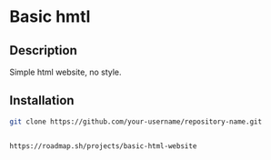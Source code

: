 # Basic hmtl

## Description
Simple html website, no style.

## Installation
   ```bash
   git clone https://github.com/your-username/repository-name.git


https://roadmap.sh/projects/basic-html-website
